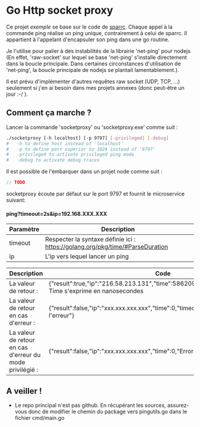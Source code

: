 # Go Http socket proxy

Ce projet *exemple* se base sur le code de [sparrc](https://github.com/sparrc/go-ping). Chaque appel à la commande ping réalise un ping unique, contrairement à celui de sparrc. Il appartient à l'appelant d'encapsuler son ping dans une go routine.

Je l'utilise pour palier à des instabilités de la librairie 'net-ping' pour nodejs (En effet, 'raw-socket' sur lequel se base 'net-ping' s'installe directement dans la boucle principale. Dans certaines circonstances d'utilisation de 'net-ping', la boucle principale de nodejs se plantait lamentablement.).

Il est prévu d'implémenter d'autres requêtes raw socket (UDP, TCP, ...) seulement si j'en ai besoin dans mes projets annexes (donc peut-être un jour :-/ ).

## Comment ça marche ?
Lancer la commande 'socketproxy' ou 'socketproxy.exe' comme suit :
```bash
./socketproxy [-h localhost] [-p 9797] [-privileged] [-debug]
#	-h to define host instead of 'localhost'
#	-p to define port superior to 1024 instead of '9797'
#	-privileged to activate privileged ping mode
#   -debug to activate debug traces
```

Il est possible de l'embarquer dans un projet node comme suit :
```javascript
// TODO
```

socketproxy écoute par défaut sur le port 9797 et fournit le microservice suivant:

#### ping?timeout=2s&ip=192.168.XXX.XXX

|Paramètre|Description
|----     |-----
|timeout  |Respecter la syntaxe définie ici : https://golang.org/pkg/time/#ParseDuration
|ip       |L'ip vers lequel lancer un ping



<table>
<thead>
<tr><th>Description</th><th>Code</th></tr>
</thead>
<tbody>
<tr>
<td>La valeur de retour :</td>
<td>{"result":true,"ip":"216.58.213.131","time":58620926,"timeout":false,"error":""}<br/>Time s'exprime en nanosecondes</td>
</tr>
<tr>
<td>La valeur de retour en cas d'erreur : </td>
<td>{"result":false,"ip":"xxx.xxx.xxx.xxx","time":0,"timeout":true,"error":"intitulé de l'erreur"}</td>
</tr>
<tr>
<td>La valeur de retour en cas d'erreur du mode privilégié : </td>
<td>{"result":false,"ip":"xxx.xxx.xxx.xxx","time":0,"Error":"No packet"}</td>
</tr>
</tbody>
</table>

## A veiller !
* Le repo principal n'est pas github. En récupérant les sources, assurez-vous donc de modifier le chemin du package vers pingutils.go dans le fichier cmd/main.go
